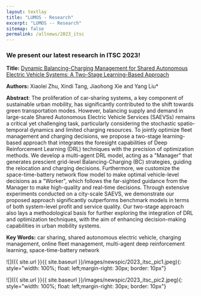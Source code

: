```yaml
---
layout: textlay
title: "LUMOS - Research"
excerpt: "LUMOS -- Research"
sitemap: false
permalink: /allnews/2023_itsc
---
```


### We present our latest research in ITSC 2023!

**Title:** <a href="https://ieeexplore.ieee.org/abstract/document/10422187"> Dynamic Balancing-Charging Management for Shared Autonomous Electric Vehicle Systems: A Two-Stage Learning-Based Approach</a>

**Authors:** Xiaolei Zhu, Xindi Tang, Jiaohong Xie and Yang Liu*

**Abstract**: The proliferation of car-sharing systems, a key component of sustainable urban mobility, has significantly contributed to the shift towards green transportation modes. However, balancing supply and demand in large-scale Shared Autonomous Electric Vehicle Services (SAEVSs) remains a critical yet challenging task, particularly considering the stochastic spatio-temporal dynamics and limited charging resources. To jointly optimize fleet management and charging decisions, we propose a two-stage learning-based approach that integrates the foresight capabilities of Deep Reinforcement Learning (DRL) techniques with the precision of optimization methods. We develop a multi-agent DRL model, acting as a "Manager" that generates prescient grid-level Balancing-Charging (BC) strategies, guiding the relocation and charging decisions. Furthermore, we customize the space-time-battery network flow model to make optimal vehicle-level decisions as a "Worker", which follows the far-sighted guidance from the Manager to make high-quality and real-time decisions. Through extensive experiments conducted on a city-scale SAEVS, we demonstrate our proposed approach significantly outperforms benchmark models in terms of both system-level profit and service quality. Our two-stage approach also lays a methodological basis for further exploring the integration of DRL and optimization techniques, with the aim of enhancing decision-making capabilities in urban mobility systems.

**Key Words:** car sharing, shared autonomous electric vehicle, charging management, online fleet management, multi-agent deep reinforcement learning, space-time-battery network

![]({{ site.url }}{{ site.baseurl }}/images/newspic/2023_itsc_pic1.jpeg){: style="width: 100%; float: left;margin-right: 30px; border: 10px"}

![]({{ site.url }}{{ site.baseurl }}/images/newspic/2023_itsc_pic2.jpeg){: style="width: 100%; float: left;margin-right: 30px; border: 10px"}


<br><br>

